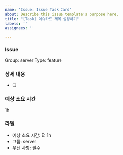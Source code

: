 ```yaml
---
name: 'Issue: Issue Task Card'
about: Describe this issue template's purpose here.
title: "[Task] 이슈카드 제목 설정하기"
labels: ''
assignees: ''

---
```


### Issue
Group: server
Type: feature

### 상세 내용
- [ ]

### 예상 소요 시간
1h

### 라벨
- 예상 소요 시간: E: 1h
- 그룹: server
- 우선 사항: 필수
